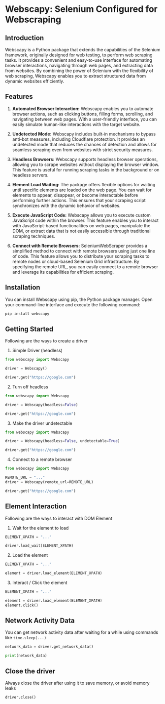 # Webscapy: Selenium Configured for Webscraping

## Introduction

Webscapy is a Python package that extends the capabilities of the Selenium framework, originally designed for web testing, to perform web scraping tasks. It provides a convenient and easy-to-use interface for automating browser interactions, navigating through web pages, and extracting data from websites. By combining the power of Selenium with the flexibility of web scraping, Webscapy enables you to extract structured data from dynamic websites efficiently.

## Features

1. <b>Automated Browser Interaction:</b> Webscapy enables you to automate browser actions, such as clicking buttons, filling forms, scrolling, and navigating between web pages. With a user-friendly interface, you can easily simulate human-like interactions with the target website.

2. <b>Undetected Mode:</b> Webscapy includes built-in mechanisms to bypass anti-bot measures, including Cloudflare protection. It provides an undetected mode that reduces the chances of detection and allows for seamless scraping even from websites with strict security measures.

3. <b>Headless Browsers:</b> Webscapy supports headless browser operations, allowing you to scrape websites without displaying the browser window. This feature is useful for running scraping tasks in the background or on headless servers.

4. <b>Element Load Waiting:</b> The package offers flexible options for waiting until specific elements are loaded on the web page. You can wait for elements to appear, disappear, or become interactable before performing further actions. This ensures that your scraping script synchronizes with the dynamic behavior of websites.

5. <b>Execute JavaScript Code:</b> Webscapy allows you to execute custom JavaScript code within the browser. This feature enables you to interact with JavaScript-based functionalities on web pages, manipulate the DOM, or extract data that is not easily accessible through traditional scraping techniques.

6. <b>Connect with Remote Browsers:</b> SeleniumWebScraper provides a simplified method to connect with remote browsers using just one line of code. This feature allows you to distribute your scraping tasks to remote nodes or cloud-based Selenium Grid infrastructure. By specifying the remote URL, you can easily connect to a remote browser and leverage its capabilities for efficient scraping.

## Installation

You can install Webscapy using pip, the Python package manager. Open your command-line interface and execute the following command:

```python
pip install webscapy
```

## Getting Started

Following are the ways to create a driver

1. Simple Driver (headless)

```python
from webscapy import Webscapy

driver = Webscapy()

driver.get("https://google.com")
```

2. Turn off headless

```python
from webscapy import Webscapy

driver = Webscapy(headless=False)

driver.get("https://google.com")
```

3. Make the driver undetectable

```python
from webscapy import Webscapy

driver = Webscapy(headless=False, undetectable=True)

driver.get("https://google.com")
```

4. Connect to a remote browser

```python
from webscapy import Webscapy

REMOTE_URL = "..."
driver = Webscapy(remote_url=REMOTE_URL)

driver.get("https://google.com")
```

## Element Interaction

Following are the ways to interact with DOM Element

1. Wait for the element to load

```python
ELEMENT_XPATH = "..."

driver.load_wait(ELEMENT_XPATH)
```

2. Load the element

```python
ELEMENT_XPATH = "..."

element = driver.load_element(ELEMENT_XPATH)
```

3. Interact / Click the element

```python
ELEMENT_XPATH = "..."

element = driver.load_element(ELEMENT_XPATH)
element.click()
```

## Network Activity Data

You can get network activity data after waiting for a while using commands like `time.sleep(...)`

```python
network_data = driver.get_network_data()

print(network_data)
```

## Close the driver

Always close the driver after using it to save memory, or avoid memory leaks

```python
driver.close()
```
